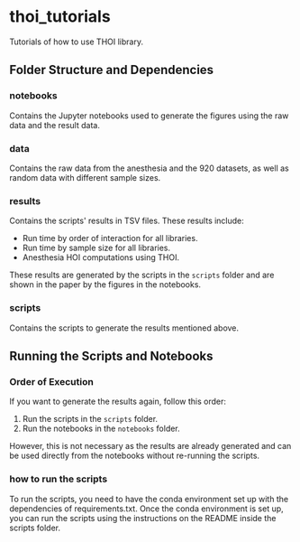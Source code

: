# thoi_tutorials
Tutorials of how to use THOI library.

## Folder Structure and Dependencies

### notebooks
Contains the Jupyter notebooks used to generate the figures using the raw data and the result data.

### data
Contains the raw data from the anesthesia and the 920 datasets, as well as random data with different sample sizes.

### results
Contains the scripts' results in TSV files. These results include:
- Run time by order of interaction for all libraries.
- Run time by sample size for all libraries.
- Anesthesia HOI computations using THOI.

These results are generated by the scripts in the `scripts` folder and are shown in the paper by the figures in the notebooks.

### scripts
Contains the scripts to generate the results mentioned above.

## Running the Scripts and Notebooks

### Order of Execution
If you want to generate the results again, follow this order:
1. Run the scripts in the `scripts` folder.
2. Run the notebooks in the `notebooks` folder.

However, this is not necessary as the results are already generated and can be used directly from the notebooks without re-running the scripts.

### how to run the scripts
To run the scripts, you need to have the conda environment set up with the dependencies of requirements.txt. Once the conda environment is set up, you can run the scripts using the instructions on the README inside the scripts folder. 
